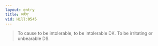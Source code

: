 ```yaml
---
layout: entry
title: མཇེད་
vid: Hill:0545
---
```

> To cause to be intolerable, to be intolerable DK\. To be irritating or unbearable DS\.


